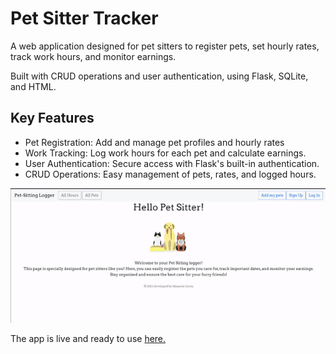 # Pet Sitter Tracker

A web application designed for pet sitters to register pets, set hourly rates, track work hours, and monitor earnings. 

Built with CRUD operations and user authentication, using Flask, SQLite, and HTML.

## Key Features
- Pet Registration: Add and manage pet profiles and hourly rates
- Work Tracking: Log work hours for each pet and calculate earnings.
- User Authentication: Secure access with Flask's built-in authentication.
- CRUD Operations: Easy management of pets, rates, and logged hours.

![Gif demo](demo.gif)

The app is live and ready to use [here.](https://pet-sitting-app.onrender.com)